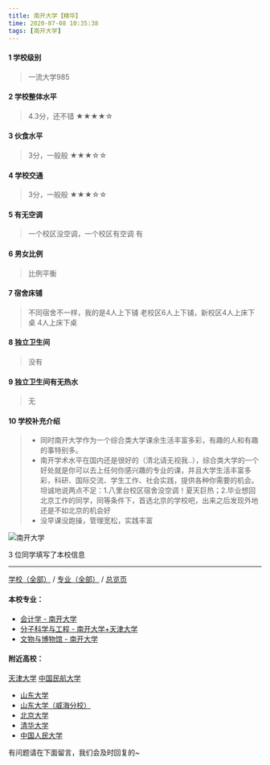 ```yaml
---
title: 南开大学【精华】
time: 2020-07-08 10:35:38
tags: [南开大学]
---
```

#### 1 学校级别
> 一流大学985


#### 2 学校整体水平
> 4.3分，还不错
★★★★☆


#### 3 伙食水平
>  3分，一般般
★★★☆☆

#### 4 学校交通
>  3分，一般般
★★★☆☆


#### 5 有无空调
> 一个校区没空调，一个校区有空调
> 有

#### 6 男女比例
> 比例平衡


#### 7 宿舍床铺
> 不同宿舍不一样，我的是4人上下铺
> 老校区6人上下铺，新校区4人上床下桌
>  4人上床下桌

#### 8 独立卫生间
> 没有


#### 9 独立卫生间有无热水
> 无


#### 10 学校补充介绍
> - 同时南开大学作为一个综合类大学课余生活丰富多彩，有趣的人和有趣的事特别多。
> - 南开学术水平在国内还是很好的（清北请无视我..），综合类大学的一个好处就是你可以去上任何你感兴趣的专业的课，并且大学生活丰富多彩，科研、国际交流、学生工作、社会实践，提供各种你需要的机会。坦诚地说两点不足：1.八里台校区宿舍没空调！夏天巨热；2.毕业想回北京工作的同学，同等条件下，首选北京的学校吧，出来之后发现外地还是不如北京的机会好
> - 没早课没跑操，管理宽松，实践丰富

![南开大学](https://upload-images.jianshu.io/upload_images/6510336-69d1508c7850fc53.jpeg?imageMogr2/auto-orient/strip%7CimageView2/2/w/1240)


3 位同学填写了本校信息
***
[学校（全部）](https://univgo.github.io/2020/07/08/3efa6bcca419) / [专业（全部）](https://univgo.github.io/2020/07/08/2d4c6d3552c2) / [总览页](https://univgo.github.io/2020/07/08/445daeb4fa00)
#### 本校专业：
- [会计学 - 南开大学](https://univgo.github.io/2020/07/08/9580eaa61496)
- [分子科学与工程 - 南开大学+天津大学](https://univgo.github.io/2020/07/08/ef2a80f7bcd1)
- [文物与博物馆 - 南开大学](https://univgo.github.io/2020/07/08/4e844bb318d3)

#### 附近高校：
[天津大学](https://univgo.github.io/2020/07/08/9817bff407b9) 
[中国民航大学](https://univgo.github.io/2020/07/08/e509f4974117)
&nbsp; 
- [山东大学](https://univgo.github.io/2020/07/08/6daf597632a6) 
- [山东大学（威海分校）](https://univgo.github.io/2020/07/08/82e26b5bbaa0)
&nbsp; 
- [北京大学](https://univgo.github.io/2020/07/08/887c8fcb1e85) 
- [清华大学](https://univgo.github.io/2020/07/08/e4d7f0ba92e5)
- [中国人民大学](https://univgo.github.io/2020/07/08/64ca2a715b4f) 

有问题请在下面留言，我们会及时回复的~

